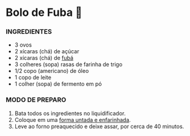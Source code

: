 # Bolo de Fuba :corn:

### INGREDIENTES

- 3 ovos
- 2 xícaras (chá) de açúcar
- 2 xícaras (chá) de [fubá](https://blog.tudogostoso.com.br/cardapios/receitas-com-fuba/)
- 3 colheres (sopa) rasas de farinha de trigo
- 1/2 copo (americano) de óleo
- 1 copo de leite
- 1 colher (sopa) de fermento em pó



### MODO DE PREPARO

1. Bata todos os ingredientes no liquidificador.
2. Coloque em uma [forma untada e enfarinhada](https://blog.tudogostoso.com.br/dicas-de-cozinha/como-untar-a-forma-do-bolo/).
3. Leve ao forno preaquecido e deixe assar, por cerca de 40 minutos.



